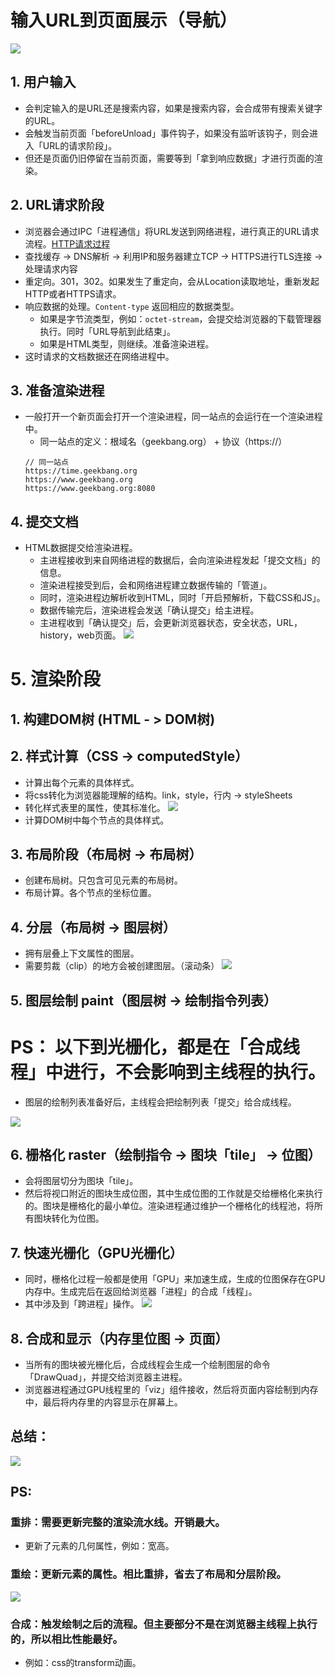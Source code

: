 # 输入URL到页面展示（导航）

![](https://static001.geekbang.org/resource/image/92/5d/92d73c75308e50d5c06ad44612bcb45d.png)
## 1. 用户输入

- 会判定输入的是URL还是搜索内容，如果是搜索内容，会合成带有搜索关键字的URL。
- 会触发当前页面「beforeUnload」事件钩子，如果没有监听该钩子，则会进入「URL的请求阶段」。
- 但还是页面仍旧停留在当前页面，需要等到「拿到响应数据」才进行页面的渲染。

## 2. URL请求阶段

- 浏览器会通过IPC「进程通信」将URL发送到网络进程，进行真正的URL请求流程。[HTTP请求过程](/浏览器.md)
- 查找缓存 -> DNS解析 -> 利用IP和服务器建立TCP -> HTTPS进行TLS连接 -> 处理请求内容
- 重定向。301，302。如果发生了重定向，会从Location读取地址，重新发起HTTP或者HTTPS请求。
- 响应数据的处理。`Content-type` 返回相应的数据类型。
  - 如果是字节流类型，例如：`octet-stream`，会提交给浏览器的下载管理器执行。同时「URL导航到此结束」。
  - 如果是HTML类型，则继续。准备渲染进程。
- 这时请求的文档数据还在网络进程中。

## 3. 准备渲染进程
- 一般打开一个新页面会打开一个渲染进程，同一站点的会运行在一个渲染进程中。
  - 同一站点的定义：根域名（geekbang.org） + 协议（https://）
  ```
  // 同一站点
  https://time.geekbang.org
  https://www.geekbang.org
  https://www.geekbang.org:8080
  ```

## 4. 提交文档
- HTML数据提交给渲染进程。
  - 主进程接收到来自网络进程的数据后，会向渲染进程发起「提交文档」的信息。
  - 渲染进程接受到后，会和网络进程建立数据传输的「管道」。
  - 同时，渲染进程边解析收到HTML，同时「开启预解析，下载CSS和JS」。
  - 数据传输完后，渲染进程会发送「确认提交」给主进程。
  - 主进程收到「确认提交」后，会更新浏览器状态，安全状态，URL，history，web页面。
![](https://static001.geekbang.org/resource/image/d3/b8/d3c5a6188b09b5b57af439005ae7dfb8.png)

# 5. 渲染阶段

## 1. 构建DOM树 (HTML - > DOM树)

## 2. 样式计算（CSS -> computedStyle）

- 计算出每个元素的具体样式。
- 将css转化为浏览器能理解的结构。link，style，行内 -> styleSheets
- 转化样式表里的属性，使其标准化。
![](https://static001.geekbang.org/resource/image/12/60/1252c6d3c1a51714606daa6bdad3a560.png)
- 计算DOM树中每个节点的具体样式。

## 3. 布局阶段（布局树 -> 布局树）
- 创建布局树。只包含可见元素的布局树。
- 布局计算。各个节点的坐标位置。

## 4. 分层（布局树 -> 图层树）
- 拥有层叠上下文属性的图层。
- 需要剪裁（clip）的地方会被创建图层。（滚动条）
![](https://static001.geekbang.org/resource/image/7b/97/7b6ceaab23c6c6d8e5930864ff9d7097.png)

## 5. 图层绘制 paint（图层树 -> 绘制指令列表）

# PS： 以下到光栅化，都是在「合成线程」中进行，不会影响到主线程的执行。
- 图层的绘制列表准备好后，主线程会把绘制列表「提交」给合成线程。

![](https://static001.geekbang.org/resource/image/46/41/46d33b6e5fca889ecbfab4516c80a441.png)
## 6. 栅格化 raster（绘制指令 -> 图块「tile」 -> 位图）

- 会将图层切分为图块「tile」。
- 然后将视口附近的图块生成位图，其中生成位图的工作就是交给栅格化来执行的。图块是栅格化的最小单位。渲染进程通过维护一个栅格化的线程池，将所有图块转化为位图。

## 7. 快速光栅化（GPU光栅化）

- 同时，栅格化过程一般都是使用「GPU」来加速生成，生成的位图保存在GPU内存中。生成完后在返回给浏览器「进程」的合成「线程」。
- 其中涉及到「跨进程」操作。
![](https://static001.geekbang.org/resource/image/a8/87/a8d954cd8e4722ee03d14afaa14c3987.png)

## 8. 合成和显示（内存里位图 -> 页面）

- 当所有的图块被光栅化后，合成线程会生成一个绘制图层的命令「DrawQuad」，并提交给浏览器主进程。
- 浏览器进程通过GPU线程里的「viz」组件接收，然后将页面内容绘制到内存中，最后将内存里的内容显示在屏幕上。


## 总结：
![](https://static001.geekbang.org/resource/image/97/37/975fcbf7f83cc20d216f3d68a85d0f37.png)

## PS: 

### 重排：需要更新完整的渲染流水线。开销最大。
- 更新了元素的几何属性，例如：宽高。

### 重绘：更新元素的属性。相比重排，省去了布局和分层阶段。
![](https://static001.geekbang.org/resource/image/3c/03/3c1b7310648cccbf6aa4a42ad0202b03.png)

### 合成：触发绘制之后的流程。但主要部分不是在浏览器主线程上执行的，所以相比性能最好。
- 例如：css的transform动画。